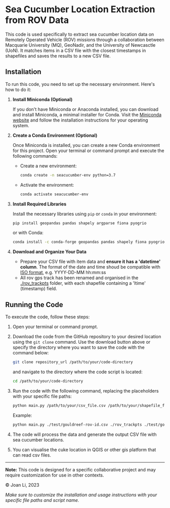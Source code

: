 # Sea Cucumber Location Extraction from ROV Data

This code is used specifically to extract sea cucumber location data on Remotely Operated Vehicle (ROV) missions through a collaboration between Macquarie University (MQ), GeoNadir, and the University of Newcasctle (UoN). It matches items in a CSV file with the closest timestamps in shapefiles and saves the results to a new CSV file.

## Installation

To run this code, you need to set up the necessary environment. Here's how to do it:

1. **Install Miniconda (Optional)**

   If you don't have Miniconda or Anaconda installed, you can download and install Miniconda, a minimal installer for Conda. Visit the [Miniconda website](https://docs.conda.io/en/latest/miniconda.html) and follow the installation instructions for your operating system.

2. **Create a Conda Environment (Optional)**

   Once Miniconda is installed, you can create a new Conda environment for this project. Open your terminal or command prompt and execute the following commands:

   - Create a new environment:

     ```bash
     conda create -n seacucumber-env python=3.7
     ```

   - Activate the environment:

     ```bash
     conda activate seacucumber-env
     ```

3. **Install Required Libraries**

   Install the necessary libraries using `pip` or `conda` in your environment:

   ```bash
   pip install geopandas pandas shapely argparse fiona pyogrio
   ```

   or with Conda:

   ```bash
   conda install -c conda-forge geopandas pandas shapely fiona pyogrio
   ```

4. **Download and Organize Your Data**

   - Prepare your CSV file with item data and **ensure it has a 'datetime' column**. The format of the date and time shoud be compatible with [ISO format](https://en.wikipedia.org/wiki/ISO_8601), e.g. YYYY-DD-MM hh:mm:ss
   - All rov gps track has been renamed and organised in the [./rov_trackpts](./rov_trackpts) folder, with each shapefile containing a 'ltime' (timestamp) field.


## Running the Code

To execute the code, follow these steps:

1. Open your terminal or command prompt.

2. Download the code from the GitHub repository to your desired location using the `git clone` command. Use the download button above or specify the directory where you want to save the code with the command below:

   ```bash
   git clone repository_url /path/to/your/code-directory
   ```
   and navigate to the directory where the code script is located:
   ```bash
   cd /path/to/your/code-directory
   ```

3. Run the code with the following command, replacing the placeholders with your specific file paths:

   ```bash
   python main.py /path/to/your/csv_file.csv /path/to/your/shapefile_folder /path/to/output_csv_file.csv
   ```

   Example:

   ```bash
   python main.py ./test/gouldreef-rov-id.csv ./rov_trackpts ./test/gouldreef-testoutput.csv
   ```

4. The code will process the data and generate the output CSV file with sea cucumber locations.

5. You can visualise the cuke location in QGIS or other gis platform that can read csv files.

---

**Note:** This code is designed for a specific collaborative project and may require customization for use in other contexts.

© Joan Li, 2023

*Make sure to customize the installation and usage instructions with your specific file paths and script name.*
